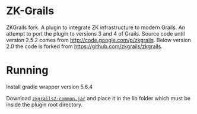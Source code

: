 # ZK-Grails

ZKGrails fork. A plugin to integrate ZK infrastructure to modern Grails.
An attempt to port the plugin to versions 3 and 4 of Grails.
Source code until version 2.5.2 comes from http://code.google.com/p/zkgrails.
Below version 2.0 the code is forked from https://github.com/zkgrails/zkgrails.

# Running

Install gradle wrapper version 5.6.4

Download [`zkgrails2-common.jar`](https://drive.google.com/file/d/14ltwii31dzjlnCC1SpBXaRVbxk65-Kl9/view?usp=sharing)
and place it in the lib folder which must be inside the plugin root directory.  
